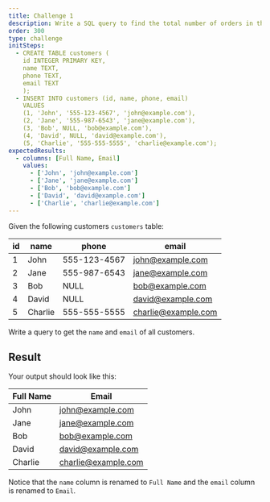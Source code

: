 ```yaml
---
title: Challenge 1
description: Write a SQL query to find the total number of orders in the `orders` table.
order: 300
type: challenge
initSteps:
  - CREATE TABLE customers (
    id INTEGER PRIMARY KEY,
    name TEXT,
    phone TEXT,
    email TEXT
    );
  - INSERT INTO customers (id, name, phone, email)
    VALUES
    (1, 'John', '555-123-4567', 'john@example.com'),
    (2, 'Jane', '555-987-6543', 'jane@example.com'),
    (3, 'Bob', NULL, 'bob@example.com'),
    (4, 'David', NULL, 'david@example.com'),
    (5, 'Charlie', '555-555-5555', 'charlie@example.com');
expectedResults:
  - columns: [Full Name, Email]
    values:
      - ['John', 'john@example.com']
      - ['Jane', 'jane@example.com']
      - ['Bob', 'bob@example.com']
      - ['David', 'david@example.com']
      - ['Charlie', 'charlie@example.com']
---
```


Given the following customers `customers` table:

| id  | name    | phone        | email               |
| --- | ------- | ------------ | ------------------- |
| 1   | John    | 555-123-4567 | john@example.com    |
| 2   | Jane    | 555-987-6543 | jane@example.com    |
| 3   | Bob     | NULL         | bob@example.com     |
| 4   | David   | NULL         | david@example.com   |
| 5   | Charlie | 555-555-5555 | charlie@example.com |

Write a query to get the `name` and `email` of all customers.

## Result

Your output should look like this:

| Full Name | Email               |
| --------- | ------------------- |
| John      | john@example.com    |
| Jane      | jane@example.com    |
| Bob       | bob@example.com     |
| David     | david@example.com   |
| Charlie   | charlie@example.com |

Notice that the `name` column is renamed to `Full Name` and the `email` column is renamed to `Email`.